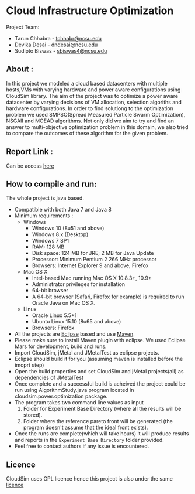# Cloud Infrastructure Optimization

Project Team:
* Tarun Chhabra - tchhabr@ncsu.edu
* Devika Desai - dndesai@ncsu.edu
* Sudipto Biswas - sbiswas4@ncsu.edu

## About : 
In this project we modeled a cloud based datacenters with multiple hosts,VMs with varying hardware and power aware configurations using CloudSim library. The aim of the project was to optimize a power aware datacenter by varying decisions of VM allocation, selection algoriths and hardware configurations. In order to find solutiong to the optimization problem we used SMPSO(Spread Measured Particle Swarm Optimization), NSGAII and MOEAD algorithms. Not only did we aim to try and find an answer to multi-objective optimization problem in this domain, we also tried to compare the outcomes of these algorithm for the given problem.

## Report Link : 
Can be access [here](https://github.com/tarunchhabra26/fss16dst/blob/master/project/report/REPORT.md)

## How to compile and run:
The whole project is java based.

* Compatible with both Java 7 and Java 8
* Minimum requirements :
    * Windows
       * Windows 10 (8u51 and above)
       * Windows 8.x (Desktop)
       * Windows 7 SP1
       * RAM: 128 MB
       * Disk space: 124 MB for JRE; 2 MB for Java Update
       * Processor: Minimum Pentium 2 266 MHz processor
       * Browsers: Internet Explorer 9 and above, Firefox
    * Mac OS X
      * Intel-based Mac running Mac OS X 10.8.3+, 10.9+
      * Administrator privileges for installation
      * 64-bit browser
      * A 64-bit browser (Safari, Firefox for example) is required to run Oracle Java on Mac OS X. 
   * Linux
      * Oracle Linux 5.5+1
      * Ubuntu Linux 15.10 (8u65 and above)
      * Browsers: Firefox
* All the projects are [Eclipse](https://eclipse.org/) based and use [Maven](https://maven.apache.org/). 
* Please make sure to install Maven plugin with eclipse. We used Eclipse Mars for development, build and runs.
* Import CloudSim, jMetal and JMetalTest as eclipse projects.
* Eclipse should build it for you (assuming maven is installed before the imoprt step)
* Open the build properties and set CloudSim and jMetal projects(all) as dependencies of JMetalTest
* Once complete and a successful build is acheived the project could be run using AlgorithmStudy.java program located in cloudsim.power.optimization package.
* The program takes two command line values as input
   1. Folder for Experiment Base Directory (where all the results will be stored).
   2. Folder where the reference pareto front will be generated (the program doesn't assume that the ideal front exists).
* Once the runs are complete(which will take hours) it will produce results and reports in the `Experiment Base Directory` folder provided.
* Feel free to contact authors if any issue is encountered.

## Licence
CloudSim uses GPL licence hence this project is also under the same [licence](https://github.com/tarunchhabra26/fss16dst/blob/master/project/License.txt)


